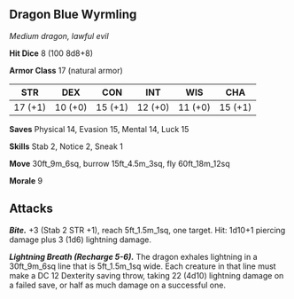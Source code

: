 ## Dragon Blue Wyrmling

*Medium dragon, lawful evil*

**Hit Dice** 8 (100 8d8+8)

**Armor Class** 17 (natural armor)

| STR     | DEX     | CON     | INT     | WIS     | CHA     |
|---------|---------|---------|---------|---------|---------|
| 17 (+1) | 10 (+0) | 15 (+1) | 12 (+0) | 11 (+0) | 15 (+1) |

**Saves** Physical 14, Evasion 15, Mental 14, Luck 15

**Skills** Stab 2, Notice 2, Sneak 1

**Move** 30ft_9m_6sq, burrow 15ft_4.5m_3sq, fly 60ft_18m_12sq

**Morale** 9

## Attacks

***Bite.*** +3 (Stab 2 STR +1), reach 5ft_1.5m_1sq, one target. Hit: 1d10+1 piercing damage plus 3 (1d6) lightning damage.

***Lightning Breath (Recharge 5-6).*** The dragon exhales lightning in a 30ft_9m_6sq line that is 5ft_1.5m_1sq wide. Each creature in that line must make a DC 12 Dexterity saving throw, taking 22 (4d10) lightning damage on a failed save, or half as much damage on a successful one.

